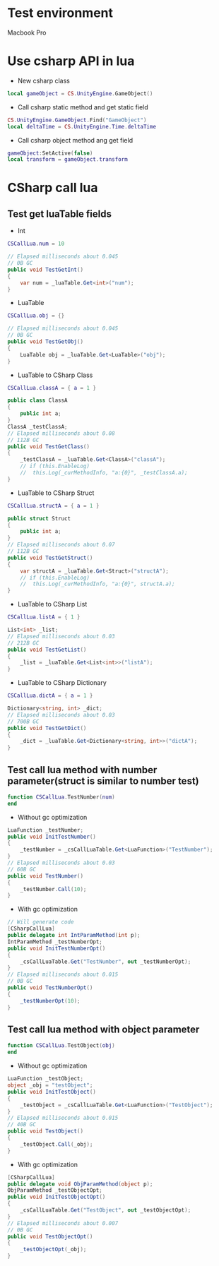 # Test environment
Macbook Pro

# Use csharp API in lua
* New csharp class
```lua
local gameObject = CS.UnityEngine.GameObject()
```
* Call csharp static method and get static field
```lua
CS.UnityEngine.GameObject.Find("GameObject")
local deltaTime = CS.UnityEngine.Time.deltaTime
```
* Call csharp object method ang get field
```lua
gameObject:SetActive(false)
local transform = gameObject.transform
```

# CSharp call lua
## Test get luaTable fields
* Int
```lua
CSCallLua.num = 10
```
```csharp
// Elapsed milliseconds about 0.045
// 0B GC
public void TestGetInt()
{
    var num = _luaTable.Get<int>("num");
}
```
* LuaTable
```lua
CSCallLua.obj = {}
```
```csharp
// Elapsed milliseconds about 0.045
// 0B GC
public void TestGetObj()
{
    LuaTable obj = _luaTable.Get<LuaTable>("obj");
}
```
* LuaTable to CSharp Class
```lua
CSCallLua.classA = { a = 1 }
```
```csharp
public class ClassA
{
    public int a;
}
ClassA _testClassA;
// Elapsed milliseconds about 0.08
// 112B GC
public void TestGetClass()
{
    _testClassA = _luaTable.Get<ClassA>("classA");
    // if (this.EnableLog)
    // 	this.Log(_curMethodInfo, "a:{0}", _testClassA.a);
}
```
* LuaTable to CSharp Struct
```lua
CSCallLua.structA = { a = 1 }
```
```csharp
public struct Struct
{
    public int a;
}
// Elapsed milliseconds about 0.07 
// 112B GC
public void TestGetStruct()
{
    var structA = _luaTable.Get<Struct>("structA");
    // if (this.EnableLog)
    // 	this.Log(_curMethodInfo, "a:{0}", structA.a);
}
```
* LuaTable to CSharp List
```lua
CSCallLua.listA = { 1 }
```
```csharp
List<int> _list;
// Elapsed milliseconds about 0.03
// 212B GC
public void TestGetList()
{
    _list = _luaTable.Get<List<int>>("listA");
}
```
* LuaTable to CSharp Dictionary
```lua
CSCallLua.dictA = { a = 1 }
```
```csharp
Dictionary<string, int> _dict;
// Elapsed milliseconds about 0.03
// 700B GC
public void TestGetDict()
{
    _dict = _luaTable.Get<Dictionary<string, int>>("dictA");
}
```

## Test call lua method with number parameter(struct is similar to number test)
```lua
function CSCallLua.TestNumber(num)
end
```
* Without gc optimization
```csharp
LuaFunction _testNumber;
public void InitTestNumber()
{
    _testNumber = _csCallLuaTable.Get<LuaFunction>("TestNumber");
}
// Elapsed milliseconds about 0.03
// 60B GC
public void TestNumber()
{
    _testNumber.Call(10);
}
```
* With gc optimization
```csharp
// Will generate code
[CSharpCallLua]
public delegate int IntParamMethod(int p);
IntParamMethod _testNumberOpt;	
public void InitTestNumberOpt()
{
    _csCallLuaTable.Get("TestNumber", out _testNumberOpt);
}
// Elapsed milliseconds about 0.015
// 0B GC
public void TestNumberOpt()
{
    _testNumberOpt(10);
}
```
## Test call lua method with object parameter
```lua
function CSCallLua.TestObject(obj)
end
```
* Without gc optimization
```csharp
LuaFunction _testObject;
object _obj = "testObject";
public void InitTestObject()
{
    _testObject = _csCallLuaTable.Get<LuaFunction>("TestObject");
}
// Elapsed milliseconds about 0.015
// 40B GC
public void TestObject()
{
    _testObject.Call(_obj);
}
```
* With gc optimization
```csharp
[CSharpCallLua]
public delegate void ObjParamMethod(object p);
ObjParamMethod _testObjectOpt;	
public void InitTestObjectOpt()
{
    _csCallLuaTable.Get("TestObject", out _testObjectOpt);
}
// Elapsed milliseconds about 0.007
// 0B GC
public void TestObjectOpt()
{
    _testObjectOpt(_obj);
}
```